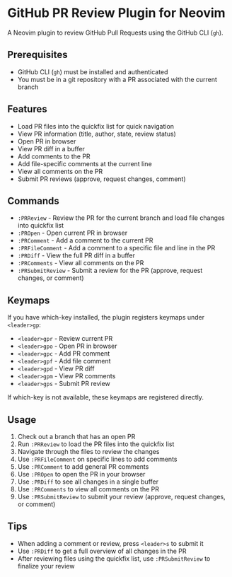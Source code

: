 # GitHub PR Review Plugin for Neovim

A Neovim plugin to review GitHub Pull Requests using the GitHub CLI (`gh`).

## Prerequisites

- GitHub CLI (`gh`) must be installed and authenticated
- You must be in a git repository with a PR associated with the current branch

## Features

- Load PR files into the quickfix list for quick navigation
- View PR information (title, author, state, review status)
- Open PR in browser
- View PR diff in a buffer
- Add comments to the PR
- Add file-specific comments at the current line
- View all comments on the PR
- Submit PR reviews (approve, request changes, comment)

## Commands

- `:PRReview` - Review the PR for the current branch and load file changes into quickfix list
- `:PROpen` - Open current PR in browser
- `:PRComment` - Add a comment to the current PR
- `:PRFileComment` - Add a comment to a specific file and line in the PR
- `:PRDiff` - View the full PR diff in a buffer
- `:PRComments` - View all comments on the PR
- `:PRSubmitReview` - Submit a review for the PR (approve, request changes, or comment)

## Keymaps

If you have which-key installed, the plugin registers keymaps under `<leader>gp`:

- `<leader>gpr` - Review current PR
- `<leader>gpo` - Open PR in browser
- `<leader>gpc` - Add PR comment
- `<leader>gpf` - Add file comment
- `<leader>gpd` - View PR diff
- `<leader>gpm` - View PR comments
- `<leader>gps` - Submit PR review

If which-key is not available, these keymaps are registered directly.

## Usage

1. Check out a branch that has an open PR
2. Run `:PRReview` to load the PR files into the quickfix list
3. Navigate through the files to review the changes
4. Use `:PRFileComment` on specific lines to add comments
5. Use `:PRComment` to add general PR comments
6. Use `:PROpen` to open the PR in your browser
7. Use `:PRDiff` to see all changes in a single buffer
8. Use `:PRComments` to view all comments on the PR
9. Use `:PRSubmitReview` to submit your review (approve, request changes, or comment)

## Tips

- When adding a comment or review, press `<leader>s` to submit it
- Use `:PRDiff` to get a full overview of all changes in the PR
- After reviewing files using the quickfix list, use `:PRSubmitReview` to finalize your review 
